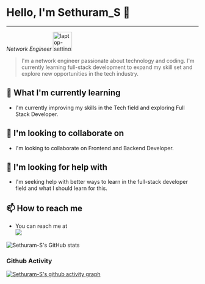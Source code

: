 # Hello, I'm Sethuram_S 👋
---
*Network Engineer* <img width="50" height="50" src="https://img.icons8.com/nolan/50/laptop-settings.png" alt="laptop-settings"/>
> I'm a network engineer passionate about technology and coding. I'm currently learning full-stack development to expand my skill set and explore new opportunities in the tech industry.
## 🌱 What I'm currently learning
- I'm currently improving my skills in the Tech field and exploring Full Stack Developer.
## 👯 I'm looking to collaborate on
- I'm looking to collaborate on Frontend and Backend Developer.
## 🤔 I'm looking for help with
- I'm seeking help with better ways to learn in the full-stack developer field and what I should learn for this.
## 📫 How to reach me
- You can reach me at
<br /> [<img src="https://img.shields.io/badge/LinkedIn-0077B5?style=for-the-badge&logo=linkedin&logoColor=white" />](https://www.linkedin.com/in/sethuram~s/)

![Sethuram-S's GitHub stats](https://github-readme-stats.vercel.app/api?username=Sethuram-S&theme=dark&show_icon=true&&hide=issues,contribs)
### Github Activity
[![Sethuram-S's github activity graph](https://github-readme-activity-graph.vercel.app/graph?username=Sethuram-S&bg_color=000000&color=ffffff&line=09f143&point=e13737&area=true&hide_border=true)](https://github.com/ashutosh00710/github-readme-activity-graph)

